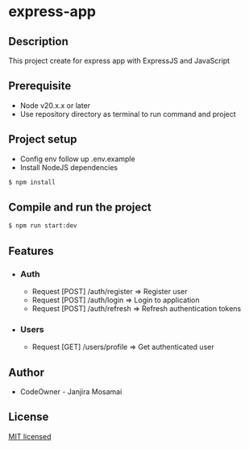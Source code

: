 # express-app

## Description

This project create for express app with ExpressJS and JavaScript

## Prerequisite

- Node v20.x.x or later
- Use repository directory as terminal to run command and project

## Project setup

- Config env follow up .env.example
- Install NodeJS dependencies

```bash
$ npm install
```

## Compile and run the project

```bash
$ npm run start:dev
```

## Features

- ### Auth

  - Request [POST] /auth/register => Register user
  - Request [POST] /auth/login => Login to application
  - Request [POST] /auth/refresh => Refresh authentication tokens

- ### Users

  - Request [GET] /users/profile => Get authenticated user

## Author

- CodeOwner - Janjira Mosamai

## License

[MIT licensed](https://github.com/nestjs/nest/blob/master/LICENSE)
